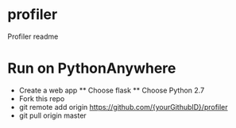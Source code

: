 # profiler
Profiler readme

# Run on PythonAnywhere
* Create a web app
** Choose flask
** Choose Python 2.7
* Fork this repo
* git remote add origin https://github.com/{yourGithubID}/profiler
* git pull origin master
